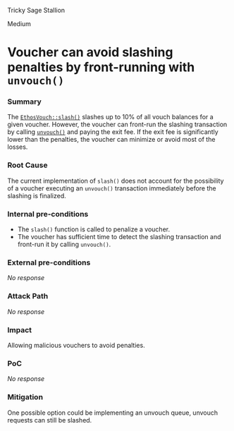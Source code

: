 Tricky Sage Stallion

Medium

# Voucher can avoid slashing penalties by front-running with `unvouch()`

### Summary

The [`EthosVouch::slash()`](https://github.com/sherlock-audit/2024-11-ethos-network-ii/blob/main/ethos/packages/contracts/contracts/EthosVouch.sol#L520) slashes up to 10% of all vouch balances for a given voucher. However, the voucher can front-run the slashing transaction by calling [`unvouch()`](https://github.com/sherlock-audit/2024-11-ethos-network-ii/blob/main/ethos/packages/contracts/contracts/EthosVouch.sol#L452) and paying the exit fee. If the exit fee is significantly lower than the penalties, the voucher can minimize or avoid most of the losses.


### Root Cause

The current implementation of `slash()` does not account for the possibility of a voucher executing an `unvouch()` transaction immediately before the slashing is finalized.


### Internal pre-conditions

-   The `slash()` function is called to penalize a voucher.
-   The voucher has sufficient time to detect the slashing transaction and front-run it by calling `unvouch()`.


### External pre-conditions

_No response_

### Attack Path

_No response_

### Impact

Allowing malicious vouchers to avoid penalties.

### PoC

_No response_

### Mitigation

One possible option could be implementing an unvouch queue, unvouch requests can still be slashed.

